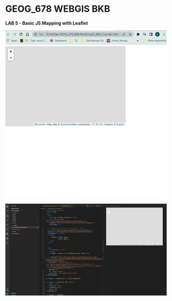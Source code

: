 # GEOG_678 WEBGIS BKB

**LAB 5 - Basic JS Mapping with Leaflet**

![1682266477341](image/README/1682266477341.png)

![1682268098113](image/README/1682268098113.png)
